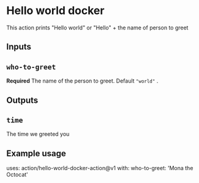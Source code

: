 # Hello world docker

This action prints "Hello world" or "Hello" + the name of person to greet

## Inputs

## `who-to-greet`
**Required** The name of the person to greet. Default `"world"` .

## Outputs

## `time`

The time we greeted you

## Example usage
uses: action/hello-world-docker-action@v1
with:
    who-to-greet: 'Mona the Octocat'